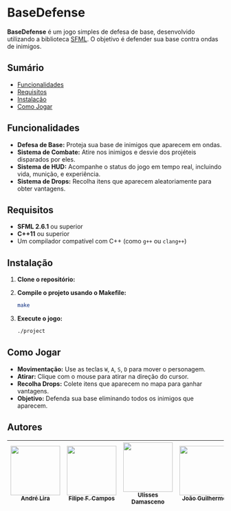 
# BaseDefense

**BaseDefense** é um jogo simples de defesa de base, desenvolvido utilizando a biblioteca [SFML](https://www.sfml-dev.org/). O objetivo é defender sua base contra ondas de inimigos. 

## Sumário

- [Funcionalidades](#funcionalidades)
- [Requisitos](#requisitos)
- [Instalação](#instalação)
- [Como Jogar](#como-jogar)

## Funcionalidades

- **Defesa de Base:** Proteja sua base de inimigos que aparecem em ondas.
- **Sistema de Combate:** Atire nos inimigos e desvie dos projéteis disparados por eles.
- **Sistema de HUD:** Acompanhe o status do jogo em tempo real, incluindo vida, munição, e experiência.
- **Sistema de Drops:** Recolha itens que aparecem aleatoriamente para obter vantagens.

## Requisitos

- **SFML 2.6.1** ou superior
- **C++11** ou superior
- Um compilador compatível com C++ (como `g++` ou `clang++`)

## Instalação

1. **Clone o repositório:**

2. **Compile o projeto usando o Makefile:**

    ```bash
    make
    ```

3. **Execute o jogo:**

    ```bash
    ./project
    ```

## Como Jogar

- **Movimentação:** Use as teclas `W`, `A`, `S`, `D` para mover o personagem.
- **Atirar:** Clique com o mouse para atirar na direção do cursor.
- **Recolha Drops:** Colete itens que aparecem no mapa para ganhar vantagens.
- **Objetivo:** Defenda sua base eliminando todos os inimigos que aparecem.


## Autores

| [<img loading="lazy" src="https://avatars.githubusercontent.com/u/22747917?v=4" width=115><br><sub>André Lira</sub>](https://github.com/Aliragm) |  [<img loading="lazy" src="https://avatars.githubusercontent.com/u/12147973?v=4" width=115><br><sub>Filipe F. Campos</sub>](https://github.com/FilipeFCampos) |  [<img loading="lazy" src="https://avatars.githubusercontent.com/u/76632121?v=4" width=115><br><sub>Ulisses Damasceno</sub>](https://github.com/Ulissesdamasceno7) | [<img loading="lazy" src="https://avatars.githubusercontent.com/u/70951772?v=4" width=115><br><sub>João Guilherme</sub>](https://github.com/J0110G) |
| :---: | :---: | :---: | :---: |
